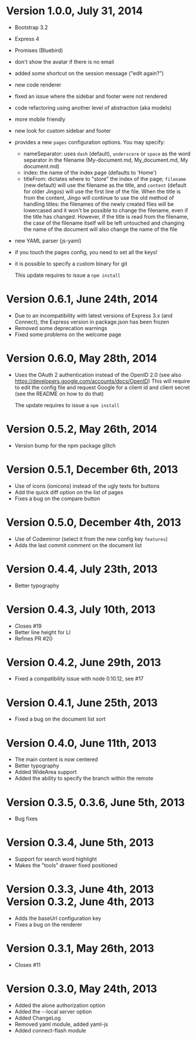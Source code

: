 Version 1.0.0, July 31, 2014
=============================

- Bootstrap 3.2
- Express 4
- Promises (Bluebird)
- don't show the avatar if there is no email
- added some shortcut on the session message ("edit again?")
- new code renderer
- fixed an issue where the sidebar and footer were not rendered
- code refactoring using another level of abstraction (aka models)
- more mobile friendly
- new look for custom sidebar and footer
- provides a new `pages` configuration options. You may specify:
  - nameSeparator: uses `dash` (default), `underscore` or `space` as the word
    separator in the filename (My-document.md, My_document.md, My document.md)
  - index: the name of the index page (defaults to 'Home')
  - titleFrom: dictates where to "store" the index of the page; `filename` (new
    default) will use the filename as the title, and `content` (default for older
    Jingos) will use the first line of the file. When the title is from the
    content, Jingo will continue to use the old method of handling titles: the
    filenames of the newly created files will be lowercased and it won't be
    possible to change the filename, even if the title has changed. However, if
    the title is read from the filename, the case of the filename itself will be
    left untouched and changing the name of the document will also change the
    name of the file
- new YAML parser (js-yaml)
- if you touch the pages config, you need to set all the keys!
- it is possible to specify a custom binary for git

  This update requires to issue a `npm install`

Version 0.6.1, June 24th, 2014
=============================

- Due to an incompatibility with latest versions of Express 3.x (and Connect),
  the Express version in package.json has been frozen
- Removed some deprecation warnings
- Fixed some problems on the welcome page

Version 0.6.0, May 28th, 2014
=============================

- Uses the OAuth 2 authentication instead of the OpenID 2.0
  (see also https://developers.google.com/accounts/docs/OpenID)
  This will require to edit the config file and request Google for
  a client id and client secret (see the README on how to do that)

  The update requires to issue a `npm install`

Version 0.5.2, May 26th, 2014
=============================

- Version bump for the npm package glitch

Version 0.5.1, December 6th, 2013
=============================

- Use of icons (ionicons) instead of the ugly texts for buttons
- Add the quick diff option on the list of pages
- Fixes a bug on the compare button

Version 0.5.0, December 4th, 2013
=============================

- Use of Codemirror (select it from the new config key `features`)
- Adds the last commit comment on the document list

Version 0.4.4, July 23th, 2013
=============================

- Better typography

Version 0.4.3, July 10th, 2013
=============================

- Closes #19
- Better line height for LI
- Refines PR #20

Version 0.4.2, June 29th, 2013
=============================

- Fixed a compatibility issue with node 0.10.12, see #17

Version 0.4.1, June 25th, 2013
=============================

- Fixed a bug on the document list sort

Version 0.4.0, June 11th, 2013
=============================

- The main content is now centered
- Better typography
- Added WideArea support
- Added the ability to specify the branch within the remote

Version 0.3.5, 0.3.6, June 5th, 2013
=============================

- Bug fixes

Version 0.3.4, June 5th, 2013
=============================

- Support for search word highlight
- Makes the "tools" drawer fixed positioned

Version 0.3.3, June 4th, 2013
Version 0.3.2, June 4th, 2013
=============================

- Adds the baseUrl configuration key
- Fixes a bug on the renderer

Version 0.3.1, May 26th, 2013
=============================

- Closes #11

Version 0.3.0, May 24th, 2013
=============================

- Added the alone authorization option
- Added the --local server option
- Added ChangeLog
- Removed yaml module, added yaml-js
- Added connect-flash module
